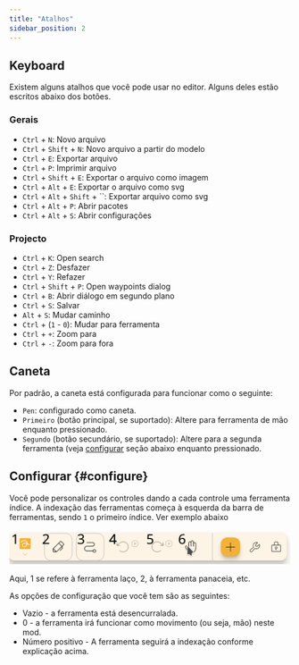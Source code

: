 ```yaml
---
title: "Atalhos"
sidebar_position: 2
---
```



## Keyboard

Existem alguns atalhos que você pode usar no editor. Alguns deles estão escritos abaixo dos botões.

### Gerais

* `Ctrl` + `N`: Novo arquivo
* `Ctrl` + `Shift` + `N`: Novo arquivo a partir do modelo
* `Ctrl` + `E`: Exportar arquivo
* `Ctrl` + `P`: Imprimir arquivo
* `Ctrl` + `Shift` + `E`: Exportar o arquivo como imagem
* `Ctrl` + `Alt` + `E`: Exportar o arquivo como svg
* `Ctrl` + `Alt` + `Shift` + ``: Exportar arquivo como svg
* `Ctrl` + `Alt` + `P`: Abrir pacotes
* `Ctrl` + `Alt` + `S`: Abrir configurações

### Projecto

* `Ctrl` + `K`: Open search
* `Ctrl` + `Z`: Desfazer
* `Ctrl` + `Y`: Refazer
* `Ctrl` + `Shift` + `P`: Open waypoints dialog
* `Ctrl` + `B`: Abrir diálogo em segundo plano
* `Ctrl` + `S`: Salvar
* `Alt` + `S`: Mudar caminho
* `Ctrl` + (`1` - `0`): Mudar para ferramenta
* `Ctrl` + `+`: Zoom para
* `Ctrl` + `-`: Zoom para fora

## Caneta

Por padrão, a caneta está configurada para funcionar como o seguinte:
* `Pen`: configurado como caneta.
* `Primeiro` (botão principal, se suportado): Altere para ferramenta de mão enquanto pressionado.
* `Segundo` (botão secundário, se suportado): Altere para a segunda ferramenta (veja [configurar](#configure) seção abaixo enquanto pressionado.



## Configurar {#configure}

Você pode personalizar os controles dando a cada controle uma ferramenta índice. A indexação das ferramentas começa à esquerda da barra de ferramentas, sendo `1` o primeiro índice. Ver exemplo abaixo

![barra de ferramentas numerada](toolbar_numbered.png)

Aqui, 1 se refere à ferramenta laço, 2, à ferramenta panaceia, etc.

As opções de configuração que você tem são as seguintes:

* Vazio - a ferramenta está desencurralada.
* 0 - a ferramenta irá funcionar como movimento (ou seja, mão) neste mod.
* Número positivo - A ferramenta seguirá a indexação conforme explicação acima. 


